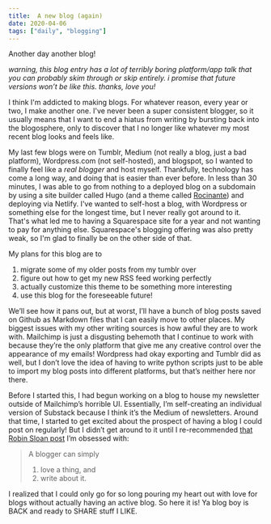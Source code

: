 ```yaml
---
title:  A new blog (again)
date: 2020-04-06
tags: ["daily", "blogging"]
---
```


Another day another blog!
<!--more-->

_warning, this blog entry has a lot of terribly boring platform/app talk that you can probably skim through or skip entirely. i promise that future versions won’t be like this. thanks, love you!_

I think I'm addicted to making blogs. For whatever reason, every year or two, I make another one. I've never been a super consistent blogger, so it usually means that I want to end a hiatus from writing by bursting back into the blogosphere, only to discover that I no longer like whatever my most recent blog looks and feels like. 

My last few blogs were on Tumblr, Medium (not really a blog, just a bad platform), Wordpress.com (not self-hosted), and blogspot, so I wanted to finally feel like a _real blogger_ and host myself. Thankfully, technology has come a long way, and doing that is easier than ever before. In less than 30 minutes, I was able to go from nothing to a deployed blog on a subdomain by using a site builder called Hugo (and a theme called [Rocinante](https://themes.gohugo.io/hugo-rocinante/)) and deploying via Netlify. I've wanted to self-host a blog, with Wordpress or something else for the longest time, but I never really got around to it. That's what led me to having a Squarespace site for a year and not wanting to pay for anything else. Squarespace's blogging offering was also pretty weak, so I'm glad to finally be on the other side of that.

My plans for this blog are to 
1. migrate some of my older posts from my tumblr over
2. figure out how to get my new RSS feed working perfectly
3. actually customize this theme to be something more interesting
4. use this blog for the foreseeable future!

We’ll see how it pans out, but at worst, I’ll have a bunch of blog posts saved on Github as Markdown files that I can easily move to other places. My biggest issues with my other writing sources is how awful they are to work with. Mailchimp is just a disgusting behemoth that I continue to work with because they’re the only platform that give me any creative control over the appearance of my emails! Wordpress had okay exporting and Tumblr did as well, but I don’t love the idea of having to write python scripts just to be able to import my blog posts into different platforms, but that’s neither here nor there.

Before I started this, I had begun working on a blog to house my newsletter outside of Mailchimp’s horrible UI. Essentially, I’m self-creating an individual version of Substack because I think it’s the Medium of newsletters. Around that time, I started to get excited about the prospect of having a blog I could post on regularly! But I didn’t get around to it until I re-recommended [that Robin Sloan post](https://www.robinsloan.com/notes/things-you-love/) I’m obsessed with:
> A blogger can simply
> 1. love a thing, and
> 2. write about it.

I realized that I could only go for so long pouring my heart out with love for blogs without actually having an active blog. So here it is! Ya blog boy is BACK and ready to SHARE stuff I LIKE.